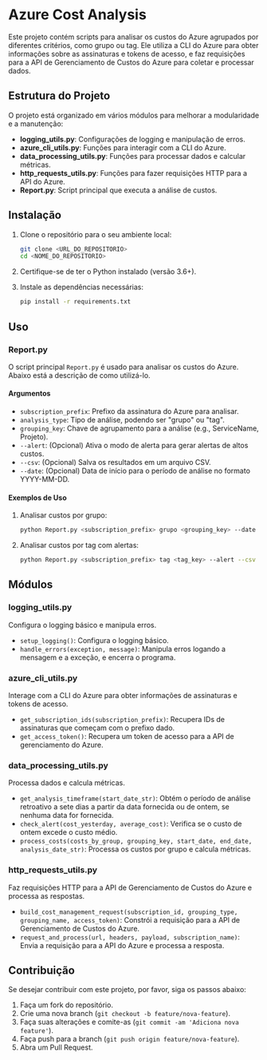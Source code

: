 # Azure Cost Analysis

Este projeto contém scripts para analisar os custos do Azure agrupados por diferentes critérios, como grupo ou tag. Ele utiliza a CLI do Azure para obter informações sobre as assinaturas e tokens de acesso, e faz requisições para a API de Gerenciamento de Custos do Azure para coletar e processar dados.

## Estrutura do Projeto

O projeto está organizado em vários módulos para melhorar a modularidade e a manutenção:

- **logging_utils.py**: Configurações de logging e manipulação de erros.
- **azure_cli_utils.py**: Funções para interagir com a CLI do Azure.
- **data_processing_utils.py**: Funções para processar dados e calcular métricas.
- **http_requests_utils.py**: Funções para fazer requisições HTTP para a API do Azure.
- **Report.py**: Script principal que executa a análise de custos.

## Instalação

1. Clone o repositório para o seu ambiente local:
    ```sh
    git clone <URL_DO_REPOSITORIO>
    cd <NOME_DO_REPOSITORIO>
    ```

2. Certifique-se de ter o Python instalado (versão 3.6+).

3. Instale as dependências necessárias:
    ```sh
    pip install -r requirements.txt
    ```

## Uso

### Report.py

O script principal `Report.py` é usado para analisar os custos do Azure. Abaixo está a descrição de como utilizá-lo.

#### Argumentos

- `subscription_prefix`: Prefixo da assinatura do Azure para analisar.
- `analysis_type`: Tipo de análise, podendo ser "grupo" ou "tag".
- `grouping_key`: Chave de agrupamento para a análise (e.g., ServiceName, Projeto).
- `--alert`: (Opcional) Ativa o modo de alerta para gerar alertas de altos custos.
- `--csv`: (Opcional) Salva os resultados em um arquivo CSV.
- `--date`: (Opcional) Data de início para o período de análise no formato YYYY-MM-DD.

#### Exemplos de Uso

1. Analisar custos por grupo:
    ```sh
    python Report.py <subscription_prefix> grupo <grouping_key> --date 2023-01-01 --csv
    ```

2. Analisar custos por tag com alertas:
    ```sh
    python Report.py <subscription_prefix> tag <tag_key> --alert --csv
    ```

## Módulos

### logging_utils.py

Configura o logging básico e manipula erros.

- `setup_logging()`: Configura o logging básico.
- `handle_errors(exception, message)`: Manipula erros logando a mensagem e a exceção, e encerra o programa.

### azure_cli_utils.py

Interage com a CLI do Azure para obter informações de assinaturas e tokens de acesso.

- `get_subscription_ids(subscription_prefix)`: Recupera IDs de assinaturas que começam com o prefixo dado.
- `get_access_token()`: Recupera um token de acesso para a API de gerenciamento do Azure.

### data_processing_utils.py

Processa dados e calcula métricas.

- `get_analysis_timeframe(start_date_str)`: Obtém o período de análise retroativo a sete dias a partir da data fornecida ou de ontem, se nenhuma data for fornecida.
- `check_alert(cost_yesterday, average_cost)`: Verifica se o custo de ontem excede o custo médio.
- `process_costs(costs_by_group, grouping_key, start_date, end_date, analysis_date_str)`: Processa os custos por grupo e calcula métricas.

### http_requests_utils.py

Faz requisições HTTP para a API de Gerenciamento de Custos do Azure e processa as respostas.

- `build_cost_management_request(subscription_id, grouping_type, grouping_name, access_token)`: Constrói a requisição para a API de Gerenciamento de Custos do Azure.
- `request_and_process(url, headers, payload, subscription_name)`: Envia a requisição para a API do Azure e processa a resposta.

## Contribuição

Se desejar contribuir com este projeto, por favor, siga os passos abaixo:

1. Faça um fork do repositório.
2. Crie uma nova branch (`git checkout -b feature/nova-feature`).
3. Faça suas alterações e comite-as (`git commit -am 'Adiciona nova feature'`).
4. Faça push para a branch (`git push origin feature/nova-feature`).
5. Abra um Pull Request.

